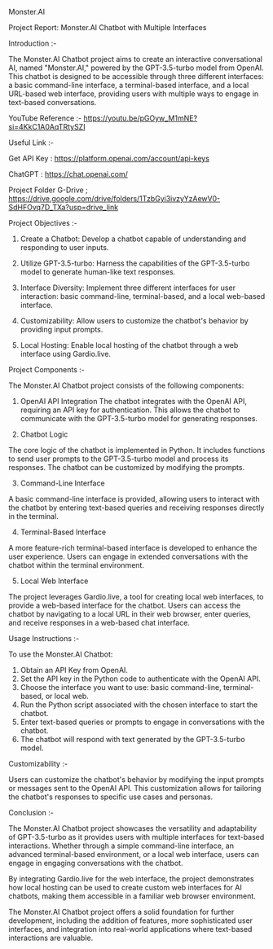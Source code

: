  Monster.AI
 
 Project Report: Monster.AI Chatbot with Multiple Interfaces

Introduction :-

The Monster.AI Chatbot project aims to create an interactive conversational AI, named "Monster.AI," powered by the GPT-3.5-turbo model from OpenAI. This chatbot is designed to be accessible through three different interfaces: a basic command-line interface, a terminal-based interface, and a local URL-based web interface, providing users with multiple ways to engage in text-based conversations.

YouTube Reference :-
https://youtu.be/pGOyw_M1mNE?si=4KkC1A0AqTRtySZI

Useful Link :- 

Get API Key : https://platform.openai.com/account/api-keys

ChatGPT : https://chat.openai.com/

Project Folder G-Drive ; https://drive.google.com/drive/folders/1TzbGyi3ivzyYzAewV0-SdHFOvq7D_TXa?usp=drive_link

Project Objectives :-

1. Create a Chatbot: Develop a chatbot capable of understanding and responding to user inputs.

2. Utilize GPT-3.5-turbo: Harness the capabilities of the GPT-3.5-turbo model to generate human-like text responses.

3. Interface Diversity: Implement three different interfaces for user interaction: basic command-line, terminal-based, and a local web-based interface.

4. Customizability: Allow users to customize the chatbot's behavior by providing input prompts.

5. Local Hosting: Enable local hosting of the chatbot through a web interface using Gardio.live.

 Project Components :-

The Monster.AI Chatbot project consists of the following components:
1. OpenAI API Integration
The chatbot integrates with the OpenAI API, requiring an API key for authentication. This allows the chatbot to communicate with the GPT-3.5-turbo model for generating responses.

2. Chatbot Logic 

The core logic of the chatbot is implemented in Python. It includes functions to send user prompts to the GPT-3.5-turbo model and process its responses. The chatbot can be customized by modifying the prompts.

3. Command-Line Interface

A basic command-line interface is provided, allowing users to interact with the chatbot by entering text-based queries and receiving responses directly in the terminal.

4. Terminal-Based Interface

A more feature-rich terminal-based interface is developed to enhance the user experience. Users can engage in extended conversations with the chatbot within the terminal environment.

5. Local Web Interface

The project leverages Gardio.live, a tool for creating local web interfaces, to provide a web-based interface for the chatbot. Users can access the chatbot by navigating to a local URL in their web browser, enter queries, and receive responses in a web-based chat interface.

Usage Instructions :-

To use the Monster.AI Chatbot:

1. Obtain an API Key from OpenAI.
2. Set the API key in the Python code to authenticate with the OpenAI API.
3. Choose the interface you want to use: basic command-line, terminal-based, or local web.
4. Run the Python script associated with the chosen interface to start the chatbot.
5. Enter text-based queries or prompts to engage in conversations with the chatbot.
6. The chatbot will respond with text generated by the GPT-3.5-turbo model.

Customizability :-

Users can customize the chatbot's behavior by modifying the input prompts or messages sent to the OpenAI API. This customization allows for tailoring the chatbot's responses to specific use cases and personas.

Conclusion :-

The Monster.AI Chatbot project showcases the versatility and adaptability of GPT-3.5-turbo as it provides users with multiple interfaces for text-based interactions. Whether through a simple command-line interface, an advanced terminal-based environment, or a local web interface, users can engage in engaging conversations with the chatbot.

By integrating Gardio.live for the web interface, the project demonstrates how local hosting can be used to create custom web interfaces for AI chatbots, making them accessible in a familiar web browser environment.

The Monster.AI Chatbot project offers a solid foundation for further development, including the addition of features, more sophisticated user interfaces, and integration into real-world applications where text-based interactions are valuable.
